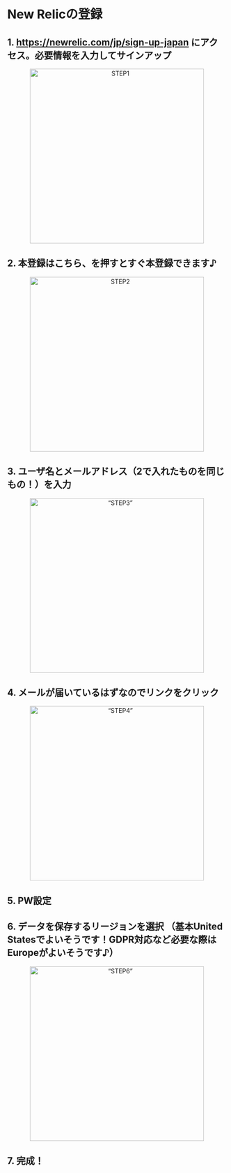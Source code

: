 # New Relicの登録 
## 1. https://newrelic.com/jp/sign-up-japan にアクセス。必要情報を入力してサインアップ
<p align="center">
  <img src="https://user-images.githubusercontent.com/60126571/185385601-b37a2df1-2f34-40a5-84dc-53730d536624.png" alt="STEP1" width="400px">
</p>

## 2. 本登録はこちら、を押すとすぐ本登録できます♪
<p align="center">
  <img src="https://user-images.githubusercontent.com/60126571/185386178-9daeeea6-3d40-42b2-b38d-40378d656c2b.png" alt="STEP2" width="400px">
</p>

## 3. ユーザ名とメールアドレス（2で入れたものを同じもの！）を入力
<p align="center">
  <img src="https://user-images.githubusercontent.com/60126571/187151799-a99b0bf0-ac2d-45bb-bc4f-e180998c857f.png" alt=“STEP3” width="400px">
</p>

## 4. メールが届いているはずなのでリンクをクリック
<p align="center">
  <img src="https://user-images.githubusercontent.com/60126571/187152438-05a0350f-81fd-4325-b33c-85a0ffd28560.png" alt=“STEP4” width="400px">
</p>

## 5. PW設定
## 6. データを保存するリージョンを選択 （基本United Statesでよいそうです！GDPR対応など必要な際はEuropeがよいそうです♪）
<p align="center">
  <img src="https://user-images.githubusercontent.com/60126571/187154217-fc2bb713-fff7-403e-b99f-48e39d7415f1.png" alt=“STEP6” width="400px">
</p>

## 7. 完成！
